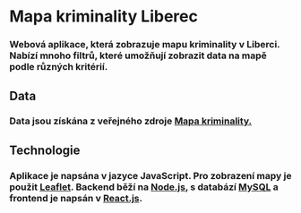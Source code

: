 # Mapa kriminality Liberec

### Webová aplikace, která zobrazuje mapu kriminality v Liberci. Nabízí mnoho filtrů, které umožňují zobrazit data na mapě podle různých kritérií.

## Data

### Data jsou získána z veřejného zdroje [Mapa kriminality.](https://kriminalita.policie.cz/)

## Technologie

### Aplikace je napsána v jazyce JavaScript. Pro zobrazení mapy je použit [Leaflet](https://leafletjs.com/). Backend běží na [Node.js](https://nodejs.org/en/), s databází [MySQL](https://www.mysql.com/) a frontend je napsán v [React.js](https://reactjs.org/).


